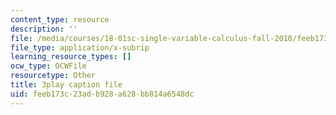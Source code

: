 ```yaml
---
content_type: resource
description: ''
file: /media/courses/18-01sc-single-variable-calculus-fall-2010/feeb173c23adb928a628bb814a6548dc_hV5af_07ToE.srt
file_type: application/x-subrip
learning_resource_types: []
ocw_type: OCWFile
resourcetype: Other
title: 3play caption file
uid: feeb173c-23ad-b928-a628-bb814a6548dc
---
```

